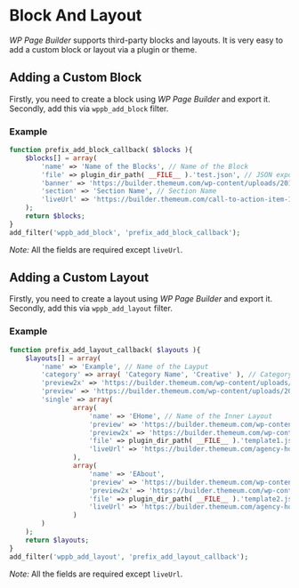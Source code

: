 
# Block And Layout
*WP Page Builder* supports third-party blocks and layouts. 
It is very easy to add a custom block or layout via a plugin or theme.

## Adding a Custom Block
Firstly, you need to create a block using *WP Page Builder* and export it.
Secondly, add this via `wppb_add_block` filter.

### Example
```php
function prefix_add_block_callback( $blocks ){
	$blocks[] = array(
		'name' => 'Name of the Blocks', // Name of the Block
		'file' => plugin_dir_path( __FILE__ ).'test.json', // JSON export file directory path
		'banner' => 'https://builder.themeum.com/wp-content/uploads/2018/07/Content-1.png', // Banner Image URL
		'section' => 'Section Name', // Section Name
		'liveUrl' => 'https://builder.themeum.com/call-to-action-item-1/' //
	);
	return $blocks;
}
add_filter('wppb_add_block', 'prefix_add_block_callback');
```
*Note:* All the fields are required except `liveUrl`.

## Adding a Custom Layout
Firstly, you need to create a layout using *WP Page Builder* and export it.
Secondly, add this via `wppb_add_layout` filter.

### Example
```php
function prefix_add_layout_callback( $layouts ){
	$layouts[] = array(
		'name' => 'Example', // Name of the Layput
		'category' => array( 'Category Name', 'Creative' ), // Category Must be Array and 
		'preview2x' => 'https://builder.themeum.com/wp-content/uploads/2018/07/Content-1.png', // Preview in Listing 2x
		'preview' => 'https://builder.themeum.com/wp-content/uploads/2018/07/Pricing-table-1.png', // Preview in Listing
		'single' => array(
				array(
					'name' => 'EHome', // Name of the Inner Layout
					'preview' => 'https://builder.themeum.com/wp-content/uploads/2018/07/Content-1.png', // Preview in Inner
					'preview2x' => 'https://builder.themeum.com/wp-content/uploads/2018/07/Pricing-table-1.png', // Preview in Inner 2x
					'file' => plugin_dir_path( __FILE__ ).'template1.json', // File path of the Export JSON
					'liveUrl' => 'https://builder.themeum.com/agency-home/'
				),
				array(
					'name' => 'EAbout',
					'preview' => 'https://builder.themeum.com/wp-content/uploads/2018/07/Content-1.png',
					'preview2x' => 'https://builder.themeum.com/wp-content/uploads/2018/07/Pricing-table-1.png',
					'file' => plugin_dir_path( __FILE__ ).'template2.json',
					'liveUrl' => 'https://builder.themeum.com/agency-home/'
				)
		)
	);
	return $layouts;
}
add_filter('wppb_add_layout', 'prefix_add_layout_callback');
```
*Note:* All the fields are required except `liveUrl`.
